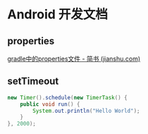 # Android 开发文档

## properties

[gradle中的properties文件 - 简书 (jianshu.com)](https://www.jianshu.com/p/3efec3573086)



## setTimeout

```java
new Timer().schedule(new TimerTask() {
    public void run() {
        System.out.println("Hello World");
    }
}, 2000);
```

